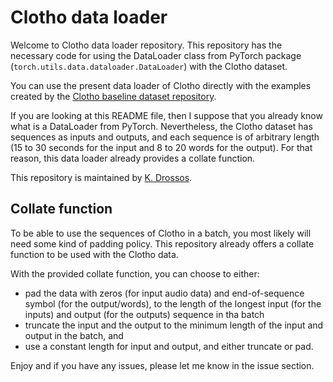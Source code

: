 # Clotho data loader

Welcome to Clotho data loader repository. This repository has the necessary code for
using the DataLoader class from PyTorch package (`torch.utils.data.dataloader.DataLoader`)
with the Clotho dataset. 

You can use the present data loader of Clotho directly with the examples created by the
[Clotho baseline dataset repository](https://github.com/dr-costas/clotho-baseline-dataset). 

If you are looking at this README file, then I suppose that you already know what is a
DataLoader from PyTorch. Nevertheless, the Clotho dataset has sequences as inputs and outputs,
and each sequence is of arbitrary length (15 to 30 seconds for the input and 8 to 20 words 
for the output). For that reason, this data loader already provides a collate function. 

This repository is maintained by [K. Drossos](https://github.com/dr-costas).

## Collate function

To be able to use the sequences of Clotho in a batch, you most likely will need some kind of padding
policy. This repository already offers a collate function to be used with the Clotho data. 

With the provided collate function, you can choose to either: 

* pad the data with zeros (for input audio data) and end-of-sequence symbol (for the output/words), 
to the length of the longest input (for the inputs) and output (for the outputs) sequence in
tha batch
* truncate the input and the output to the minimum length of the input and output in the batch, and
* use a constant length for input and output, and either truncate or pad. 

Enjoy and if you have any issues, please let me know in the issue section. 
